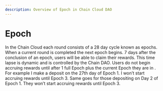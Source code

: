 ```yaml
---
description: Overview of Epoch in Chain Cloud DAO
---
```


# Epoch

In the Chain Cloud each round consists of a 28 day cycle known as epochs. When a current round is completed the next epoch begins. 7 days after the conclusion of an epoch, users will be able to claim their rewards. This time lapse is dynamic and is controlled by the Chain DAO. Users do not begin accruing rewards until after 1 full Epoch plus the current Epoch they are in . For example I make a deposit on the 27th day of Epoch 1. I won’t start accruing rewards until Epoch 3. Same goes for those depositing on Day 2 of Epoch 1. They won’t start accruing rewards until Epoch 3.